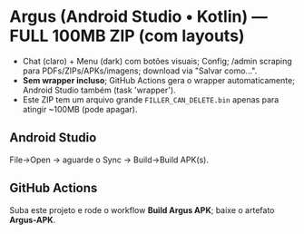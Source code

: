 # Argus (Android Studio • Kotlin) — FULL 100MB ZIP (com layouts)
- Chat (claro) + Menu (dark) com botões visuais; Config; /admin scraping para PDFs/ZIPs/APKs/imagens; download via "Salvar como...".
- **Sem wrapper incluso**; GitHub Actions gera o wrapper automaticamente; Android Studio também (task 'wrapper').
- Este ZIP tem um arquivo grande `FILLER_CAN_DELETE.bin` apenas para atingir ~100MB (pode apagar).

## Android Studio
File→Open → aguarde o Sync → Build→Build APK(s).

## GitHub Actions
Suba este projeto e rode o workflow **Build Argus APK**; baixe o artefato **Argus-APK**.
